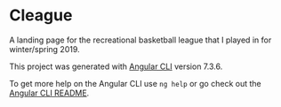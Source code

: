 # Cleague

A landing page for the recreational basketball league that I played in for winter/spring 2019.

This project was generated with [Angular CLI](https://github.com/angular/angular-cli) version 7.3.6.

To get more help on the Angular CLI use `ng help` or go check out the [Angular CLI README](https://github.com/angular/angular-cli/blob/master/README.md).
